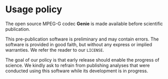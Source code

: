 # Usage policy

The open source MPEG-G codec **Genie** is made available before scientific publication.

This pre-publication software is preliminary and may contain errors.
The software is provided in good faith, but without any express or implied warranties.
We refer the reader to our ``LICENSE``.

The goal of our policy is that early release should enable the progress of science.
We kindly ask to refrain from publishing analyses that were conducted using this software while its development is in progress.

